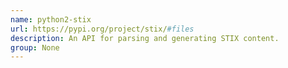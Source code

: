 ```yaml
---
name: python2-stix
url: https://pypi.org/project/stix/#files
description: An API for parsing and generating STIX content.
group: None
---
```

